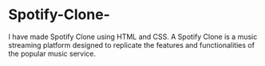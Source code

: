 # Spotify-Clone-
I have made Spotify Clone using HTML and CSS. A Spotify Clone is a music streaming platform designed to replicate the features and functionalities of the popular music service.
